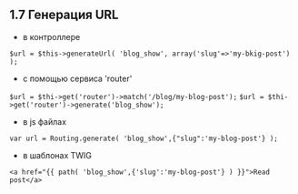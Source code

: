 ## 1.7 Генерация URL

*   в контроллере

`$url = $this->generateUrl( 'blog_show', array('slug'=>'my-bkig-post') );`

* с помощью сервиса 'router'

`$url = $thi->get('router')->match('/blog/my-blog-post');`
`$url = $thi->get('router')->generate('blog_show');`

*   в js файлах

`var url = Routing.generate( 'blog_show',{"slug":'my-blog-post'} );`

*   в шаблонах TWIG

`<a href="{{ path( 'blog_show',{'slug':'my-blog-post'} ) }}">Read post</a>`
